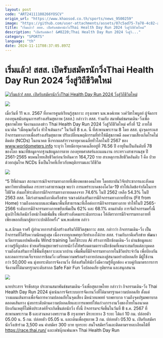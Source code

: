 ```yaml
---
layout: post
code: "ART24111108266YOSCV"
origin_url: "https://www.khaosod.co.th/sports/news_9500259"
image: "https://github.com/user-attachments/assets/07c5ad75-7a78-4c82-a923-af71325c9ef1"
title: "เริ่มแล้ว! สสส. เปิดรับสมัครนักวิ่งThai Health Day Run 2024 วิ่งสู่วิถีชีวิตใหม่"
description: "เปิดรับสมัคร! &#8220;Thai Health Day Run 2024 วิ่งสู่วิ..."
category: "SPORTS"
language: "th"
date: 2024-11-11T08:37:05.897Z
---
```


# เริ่มแล้ว! สสส. เปิดรับสมัครนักวิ่งThai Health Day Run 2024 วิ่งสู่วิถีชีวิตใหม่

[![เริ่มแล้ว! สสส. เปิดรับสมัครนักวิ่งThai Health Day Run 2024 วิ่งสู่วิถีชีวิตใหม่](https://www.khaosod.co.th/wpapp/uploads/2024/11/tyru.jpg "เริ่มแล้ว! สสส. เปิดรับสมัครนักวิ่งThai Health Day Run 2024 วิ่งสู่วิถีชีวิตใหม่")](https://www.khaosod.co.th/wpapp/uploads/2024/11/tyru.jpg)

![](https://www.khaosod.co.th/wpapp/uploads/2024/11/S__606568597.jpg)

เมื่อวันที่ 11 พ.ย. 2567 ที่อาคารศูนย์เรียนรู้สุขภาวะ กรุงเทพฯ นพ.พงศ์เทพ วงศ์วัชรไพบูลย์ ผู้จัดการกองทุนสนับสนุนการสร้างเสริมสุขภาพ (สสส.) กล่าวว่า สสส. ร่วมกับ สมาพันธ์ชมรมเดิน-วิ่งเพื่อสุขภาพไทย จัดงานแถลงข่าว Thai Health Day Run 2024 วิ่งสู่วิถีชีวิตใหม่ ครั้งที่ 12 ภายใต้แนวคิด “เมื่อคุณเริ่มวิ่ง หัวใจเต้นแรง” ในวันที่ 8 ธ.ค. นี้ ที่สะพานพระราม 8 โดย สสส. มุ่งจุดกระแสกิจกรรมทางกายเพื่อสร้างเสริมสุขภาพ ปรับเปลี่ยนพฤติกรรมที่ทำให้มีสุขภาพดี ลดความเสี่ยงเกิดโรคไม่ติดต่อ (NCDs) ในอนาคต ซึ่งจากผลสำรวจอายุคาดเฉลี่ยทั่วโลกในปี 2567 ของ www.worldometers.info ระบุว่า ไทยมีอายุคาดเฉลี่ยอยู่ที่ 76.56 ปี อายุยืนเป็นอันดับที่ 78 ของโลก ขณะที่ข้อมูลจากฐานข้อมูลการตาย กองยุทธศาสตร์และแผนงาน กระทรวงสาธารณสุข ปี 2561-2565 พบคนไทยเสียชีวิตก่อนวัยอันควร 164,720 ราย สาเหตุการเสียชีวิตอันดับ 1 คือ ป่วยด้วยกลุ่มโรค NCDs ซึ่งเป็นโรคที่เกี่ยวกับพฤติกรรมและวิถีชีวิต

![](https://www.khaosod.co.th/wpapp/uploads/2024/11/S__606568563.jpg)

“5 ปีที่ผ่านมา สถานการณ์กิจกรรมทางกายที่เพียงพอของคนไทย โดยสถาบันวิจัยประชากรและสังคม มหาวิทยาลัยมหิดล กระทรวงสาธารณสุข พบว่า การแพร่ระบาดของโควิด-19 ทำให้เกิดข้อจำกัดในการใช้ชีวิต ส่งผลให้ระดับการมีกิจกรรมทางกายลดลงจาก 74.6% ในปี 2562 เหลือ 54.3% ในปี 2563 สสส. ได้เร่งสานพลังภาคีเครือข่าย รณรงค์ส่งเสริมการมีกิจกรรมทางกายที่บ้าน (Fit from Home) รวมถึงออกแบบและพัฒนาพื้นที่สาธารณะที่เอื้อต่อการมีกิจกรรมทางกาย ทำให้ในปี 2565-2566 ระดับการมีกิจกรรมทางกายขยับเพิ่มเป็น 62% และ 68.1% ตามลำดับ การจัดกิจกรรมครั้งนี้ มุ่งเป้าให้เกิดนักวิ่งหน้าใหม่เพิ่มขึ้น เพื่อสร้างสังคมกระฉับกระเฉง ให้อัตราการมีกิจกรรมทางกายที่เพียงพอกลับมาสู่สภาวะปกติอีกครั้ง” นพ.พงศ์เทพ กล่าว

น.ส.นิรมล ราศรี ผู้อำนวยการสำนักสร้างเสริมวิถีชีวิตสุขภาวะ สสส. กล่าวว่า กิจกรรมเดิน-วิ่ง เป็นกิจกรรมที่ได้รับความนิยมสูงสุด เนื่องจากทุกเพศทุกวัยทำเองได้ง่าย สสส. ร่วมกับภาคีเครือข่าย พัฒนานวัตกรรมแอปพลิเคชัน Wind training โดยใช้ระบบ Ai สร้างการฝึกซ้อมเดิน-วิ่ง ผ่านข้อมูลและความรู้ที่ถูกต้อง ช่วยเตรียมสุขภาพร่างกายนักวิ่งให้พร้อมตามตารางฝึกซ้อมที่เหมาะสมกับแต่ละบุคคล รวมถึงส่งเสริมการใช้พื้นที่สุขภาวะละแวกบ้าน เพิ่มพื้นที่มีกิจกรรมทางกายในชีวิตประจำวัน เพื่อป้องกันและลดการบาดเจ็บจากการซ้อมวิ่ง เตรียมความพร้อมร่างกายก่อนลงสู่สนามอย่างปลอดภัย มีผู้ใช้งานกว่า 50,000 คน มุ่งยกระดับการจัดงานวิ่ง ที่ส่งเสริมให้นักวิ่งมีความรู้ที่ถูกต้อง ควบคู่กับมาตรการการจัดงานที่ได้มาตรฐานระดับสากล Safe Fair Fun วิ่งปลอดภัย ยุติธรรม และสนุกสนาน

![](https://www.khaosod.co.th/wpapp/uploads/2024/11/S__606568611.jpg)

นายประสาร จิรชัยสกุล ประธานสมาพันธ์ชมรมเดิน-วิ่งเพื่อสุขภาพไทย กล่าวว่า กิจกรรมเดิน-วิ่ง Thai Health Day Run 2024 มุ่งเน้นการจัดระบบการจัดงานวิ่งที่ได้มาตรฐานความปลอดภัย ตั้งแต่วางแผนเส้นทางเพื่อจัดการความปลอดภัยในจุดเสี่ยง มีหน่วยแพทย์ รถพยาบาล รวมถึงจุดปฐมพยาบาลตลอดเส้นทาง มุ่งยกระดับด้านความปลอดภัยและการแพทย์ให้แก่วงการงานวิ่งของไทยในอนาคต ป้องกันเหตุที่ไม่พึงประสงค์ที่จะเกิดขึ้นต่อนักวิ่ง ทั้งนี้ กิจกรรมจะจัดขึ้นในวันที่ 8 ธ.ค. 2567 ที่สะพานพระราม 8 และสวนหลวงพระราม 8 กรุงเทพฯ มีระยะทาง 3 ระยะ ได้แก่ 10 กม. ปล่อยตัว 05.00 น. 5 กม. ปล่อยตัว 05.05 น. และเดินเพื่อสุขภาพ 3 กม. ปล่อยตัว 05.10 น. เปิดรับสมัครนักวิ่งเข้าร่วม 3,500 คน ค่าสมัคร 300 บาท ทุกระยะ สนใจสมัครวิ่งและติดตามรายละเอียดได้ที่ https://race.thai.run/ และเฟซบุ๊กแฟนเพจ Thai Health Day Run